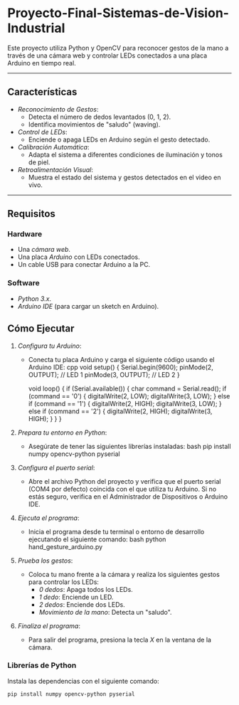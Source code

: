 # Proyecto-Final-Sistemas-de-Vision-Industrial

Este proyecto utiliza Python y OpenCV para reconocer gestos de la mano a través de una cámara web y controlar LEDs conectados a una placa Arduino en tiempo real.

---

## Características

- *Reconocimiento de Gestos*:
  - Detecta el número de dedos levantados (0, 1, 2).
  - Identifica movimientos de "saludo" (waving).
- *Control de LEDs*:
  - Enciende o apaga LEDs en Arduino según el gesto detectado.
- *Calibración Automática*:
  - Adapta el sistema a diferentes condiciones de iluminación y tonos de piel.
- *Retroalimentación Visual*:
  - Muestra el estado del sistema y gestos detectados en el video en vivo.

---

## Requisitos

### Hardware
- Una *cámara web*.
- Una placa *Arduino* con LEDs conectados.
- Un cable USB para conectar Arduino a la PC.

### Software
- *Python 3.x*.
- *Arduino IDE* (para cargar un sketch en Arduino).

## Cómo Ejecutar

1. *Configura tu Arduino*:
   - Conecta tu placa Arduino y carga el siguiente código usando el Arduino IDE:
     cpp
     void setup() {
       Serial.begin(9600);
       pinMode(2, OUTPUT); // LED 1
       pinMode(3, OUTPUT); // LED 2
     }

     void loop() {
       if (Serial.available()) {
         char command = Serial.read();
         if (command == '0') {
           digitalWrite(2, LOW);
           digitalWrite(3, LOW);
         } else if (command == '1') {
           digitalWrite(2, HIGH);
           digitalWrite(3, LOW);
         } else if (command == '2') {
           digitalWrite(2, HIGH);
           digitalWrite(3, HIGH);
         }
       }
     }
     

2. *Prepara tu entorno en Python*:
   - Asegúrate de tener las siguientes librerías instaladas:
     bash
     pip install numpy opencv-python pyserial
     

3. *Configura el puerto serial*:
   - Abre el archivo Python del proyecto y verifica que el puerto serial (COM4 por defecto) coincida con el que utiliza tu Arduino. Si no estás seguro, verifica en el Administrador de Dispositivos o Arduino IDE.

4. *Ejecuta el programa*:
   - Inicia el programa desde tu terminal o entorno de desarrollo ejecutando el siguiente comando:
     bash
     python hand_gesture_arduino.py
     

5. *Prueba los gestos*:
   - Coloca tu mano frente a la cámara y realiza los siguientes gestos para controlar los LEDs:
     - *0 dedos*: Apaga todos los LEDs.
     - *1 dedo*: Enciende un LED.
     - *2 dedos*: Enciende dos LEDs.
     - *Movimiento de la mano*: Detecta un "saludo".

6. *Finaliza el programa*:
   - Para salir del programa, presiona la tecla *X* en la ventana de la cámara.


### Librerías de Python
Instala las dependencias con el siguiente comando:
```bash
pip install numpy opencv-python pyserial
